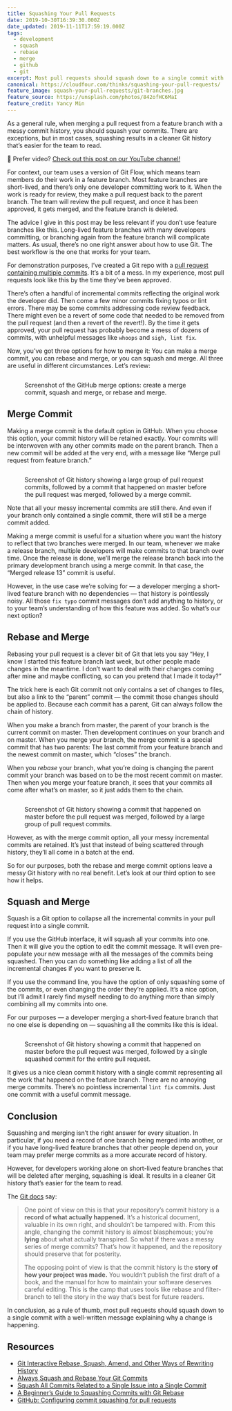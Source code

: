 ```yaml
---
title: Squashing Your Pull Requests
date: 2019-10-30T16:39:30.000Z
date_updated: 2019-11-11T17:59:19.000Z
tags:
  - development
  - squash
  - rebase
  - merge
  - github
  - git
excerpt: Most pull requests should squash down to a single commit with a well-written message explaining why a change is happening.
canonical: https://cloudfour.com/thinks/squashing-your-pull-requests/
feature_image: squash-your-pull-requests/git-branches.jpg
feature_source: https://unsplash.com/photos/842ofHC6MaI
feature_credit: Yancy Min
---
```


As a general rule, when merging a pull request from a feature branch with a messy commit history, you should squash your commits. There are exceptions, but in most cases, squashing results in a cleaner Git history that’s easier for the team to read.

<aside>

🍿 Prefer video? [Check out this post on our YouTube channel!](https://www.youtube.com/watch?v=Jvmm4BuvgPc)

</aside>

For context, our team uses a version of Git Flow, which means team members do their work in a feature branch. Most feature branches are short-lived, and there’s only one developer committing work to it. When the work is ready for review, they make a pull request back to the parent branch. The team will review the pull request, and once it has been approved, it gets merged, and the feature branch is deleted.

The advice I give in this post may be less relevant if you don’t use feature branches like this. Long-lived feature branches with many developers committing, or branching again from the feature branch will complicate matters. As usual, there’s no one right answer about how to use Git. The best workflow is the one that works for your team.

For demonstration purposes, I’ve created a Git repo with a [pull request containing multiple commits](https://github.com/spaceninja/git-demo/pull/1). It’s a bit of a mess. In my experience, most pull requests look like this by the time they’ve been approved.

There’s often a handful of incremental commits reflecting the original work the developer did. Then come a few minor commits fixing typos or lint errors. There may be some commits addressing code review feedback. There might even be a revert of some code that needed to be removed from the pull request (and then a revert of the revert!). By the time it gets approved, your pull request has probably become a mess of dozens of commits, with unhelpful messages like `whoops` and `sigh, lint fix`.

Now, you’ve got three options for how to merge it: You can make a merge commit, you can rebase and merge, or you can squash and merge. All three are useful in different circumstances. Let’s review:

<figure>

<img src="{{ 'squash-your-pull-requests/github-merge-options.png' | imgPath }}" alt="">

<figcaption>

Screenshot of the GitHub merge options: create a merge commit, squash and merge, or rebase and merge.

</figcaption>
</figure>

## Merge Commit

Making a merge commit is the default option in GitHub. When you choose this option, your commit history will be retained exactly. Your commits will be interwoven with any other commits made on the parent branch. Then a new commit will be added at the very end, with a message like “Merge pull request from feature branch.”

<figure>

<img src="{{ 'squash-your-pull-requests/merge.png' | imgPath }}" alt="">

<figcaption>

Screenshot of Git history showing a large group of pull request commits, followed by a commit that happened on master before the pull request was merged, followed by a merge commit.

</figcaption>
</figure>

Note that all your messy incremental commits are still there. And even if your branch only contained a single commit, there will still be a merge commit added.

Making a merge commit is useful for a situation where you want the history to reflect that two branches were merged. In our team, whenever we make a release branch, multiple developers will make commits to that branch over time. Once the release is done, we’ll merge the release branch back into the primary development branch using a merge commit. In that case, the “Merged release 13” commit is useful.

However, in the use case we’re solving for — a developer merging a short-lived feature branch with no dependencies — that history is pointlessly noisy. All those `fix typo` commit messages don’t add anything to history, or to your team’s understanding of how this feature was added. So what’s our next option?

## Rebase and Merge

Rebasing your pull request is a clever bit of Git that lets you say “Hey, I know I started this feature branch last week, but other people made changes in the meantime. I don’t want to deal with their changes coming after mine and maybe conflicting, so can you pretend that I made it today?”

The trick here is each Git commit not only contains a set of changes to files, but also a link to the “parent” commit — the commit those changes should be applied to. Because each commit has a parent, Git can always follow the chain of history.

When you make a branch from master, the parent of your branch is the current commit on master. Then development continues on your branch and on master. When you merge your branch, the merge commit is a special commit that has two parents: The last commit from your feature branch and the newest commit on master, which “closes” the branch.

When you _rebase_ your branch, what you’re doing is changing the parent commit your branch was based on to be the most recent commit on master. Then when you merge your feature branch, it sees that your commits all come after what’s on master, so it just adds them to the chain.

<figure>

<img src="{{ 'squash-your-pull-requests/rebase.png' | imgPath }}" alt="">

<figcaption>

Screenshot of Git history showing a commit that happened on master before the pull request was merged, followed by a large group of pull request commits.

</figcaption>
</figure>

However, as with the merge commit option, all your messy incremental commits are retained. It’s just that instead of being scattered through history, they’ll all come in a batch at the end.

So for our purposes, both the rebase and merge commit options leave a messy Git history with no real benefit. Let’s look at our third option to see how it helps.

## Squash and Merge

Squash is a Git option to collapse all the incremental commits in your pull request into a single commit.

If you use the GitHub interface, it will squash all your commits into one. Then it will give you the option to edit the commit message. It will even pre-populate your new message with all the messages of the commits being squashed. Then you can do something like adding a list of all the incremental changes if you want to preserve it.

If you use the command line, you have the option of only squashing some of the commits, or even changing the order they’re applied. It’s a nice option, but I’ll admit I rarely find myself needing to do anything more than simply combining all my commits into one.

For our purposes — a developer merging a short-lived feature branch that no one else is depending on — squashing all the commits like this is ideal.

<figure>

<img src="{{ 'squash-your-pull-requests/squash.png' | imgPath }}" alt="">

<figcaption>

Screenshot of Git history showing a commit that happened on master before the pull request was merged, followed by a single squashed commit for the entire pull request.

</figcaption>
</figure>

It gives us a nice clean commit history with a single commit representing all the work that happened on the feature branch. There are no annoying merge commits. There’s no pointless incremental `lint fix` commits. Just one commit with a useful commit message.

## Conclusion

Squashing and merging isn’t the right answer for every situation. In particular, if you need a record of one branch being merged into another, or if you have long-lived feature branches that other people depend on, your team may prefer merge commits as a more accurate record of history.

However, for developers working alone on short-lived feature branches that will be deleted after merging, squashing is ideal. It results in a cleaner Git history that’s easier for the team to read.

The [Git docs](https://git-scm.com/book/en/v2/Git-Branching-Rebasing#_rebase_vs_merge) say:

> One point of view on this is that your repository’s commit history is a **record of what actually happened.** It’s a historical document, valuable in its own right, and shouldn’t be tampered with. From this angle, changing the commit history is almost blasphemous; you’re **lying** about what actually transpired. So what if there was a messy series of merge commits? That’s how it happened, and the repository should preserve that for posterity.
>
> The opposing point of view is that the commit history is the **story of how your project was made.** You wouldn’t publish the first draft of a book, and the manual for how to maintain your software deserves careful editing. This is the camp that uses tools like rebase and filter-branch to tell the story in the way that’s best for future readers.

In conclusion, as a rule of thumb, most pull requests should squash down to a single commit with a well-written message explaining why a change is happening.

## Resources

- [Git Interactive Rebase, Squash, Amend, and Other Ways of Rewriting History](https://thoughtbot.com/blog/git-interactive-rebase-squash-amend-rewriting-history)
- [Always Squash and Rebase Your Git Commits](https://blog.carbonfive.com/2017/08/28/always-squash-and-rebase-your-git-commits/)
- [Squash All Commits Related to a Single Issue into a Single Commit](https://github.com/todotxt/todo.txt-android/wiki/Squash-All-Commits-Related-to-a-Single-Issue-into-a-Single-Commit)
- [A Beginner’s Guide to Squashing Commits with Git Rebase](https://medium.com/@slamflipstrom/a-beginners-guide-to-squashing-commits-with-git-rebase-8185cf6e62ec)
- [GitHub: Configuring commit squashing for pull requests](https://help.github.com/en/articles/configuring-commit-squashing-for-pull-requests)
